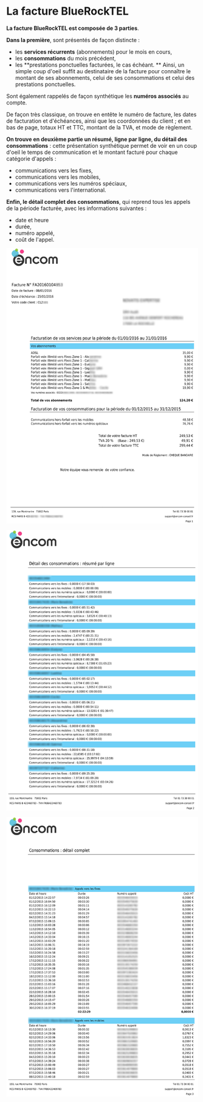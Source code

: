 # La facture BlueRockTEL

**La facture BlueRockTEL est composée de 3 parties**.

**Dans la première**, sont présentés de façon distincte :
* les **services récurrents** (abonnements) pour le mois en cours,
* les **consommations** du mois précédent,
* les **prestations ponctuelles facturées, le cas échéant.
**
Ainsi, un simple coup d'oeil suffit au destinataire de la facture pour connaître le montant de ses abonnements, celui de ses consommations et celui des prestations ponctuelles.

Sont également rappelés de façon synthétique les **numéros associés** au compte.

De façon très classique, on trouve en entête le numéro de facture, les dates de facturation et d'échéances, ainsi que les coordonnées du client ; et en bas de page, totaux HT et TTC, montant de la TVA, et mode de règlement.




**On trouve en deuxième partie un résumé, ligne par ligne, du détail des consommations** : cette présentation synthétique permet de voir en un coup d'oeil le temps de communication et le montant facturé pour chaque catégorie d'appels :
* communications vers les fixes,
* communications vers les mobiles,
* communications vers les numéros spéciaux,
* communications vers l'international.

**Enfin, le détail complet des consommations**, qui reprend tous les appels de la période facturée, avec les informations suivantes :
* date et heure
* durée,
* numéro appelé,
* coût de l'appel.




![](invoiceSample01Blur.jpg)


![](invoiceSample02Blur.jpg)


![](invoiceSample03Blur.jpg)

